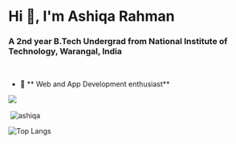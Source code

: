 <h1 align="left">Hi 👋, I'm Ashiqa Rahman</h1>
<h3 >A 2nd year B.Tech Undergrad from National Institute of Technology, Warangal, India</h3>

<br/>

- 🌱  ** Web and App Development enthusiast**

<img src="https://github-profile-trophy.vercel.app/?username=ashiqa&theme=dracula&column=3&margin-w=15&margin-h=15 (https://github.com/ryo-ma/github-profile-trophy)">

<p>&nbsp;<img align="center" src="https://github-readme-stats.vercel.app/api?username=ashiqa&show_icons=true&count_private=true&theme=dark" alt="ashiqa" /></p>

![Top Langs](https://github-readme-stats.vercel.app/api/top-langs/?username=ashiqa&layout=compact&theme=dark)
